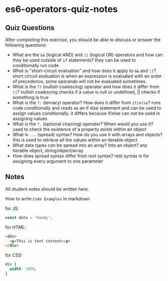 # es6-operators-quiz-notes

## Quiz Questions

After completing this exercise, you should be able to discuss or answer the following questions:

- What are the `&&` (logical AND) and `||` (logical OR) operators and how can they be used outside of `if` statements?
  they can be used to conditionally run code
- What is "short-circuit evaluation" and how does it apply to `&&` and `||`?
  short circuit evaluation is when an expression is evaluated with an order of precedence, some operands will not be evaluated sometimes.
- What is the `??` (nullish coalescing) operator and how does it differ from `||`?
  nullish coalescing checks if a value is null or undefined, || checks if something is true
- What is the `?:` (ternary) operator? How does it differ from `if/else`?
  runs code conditionally and reads as an if else statement and can be used to assign values conditionally. it differs because if/else can not be used in assigning values
- What is the `?.` (optional chaining) operator? When would you use it?
  used to check the existence of a property exists within an object
- What is `...` (spread) syntax? How do you use it with arrays and objects?
  this is used to retrieve all the values within an iterable object
- What data types can be spread into an array? Into an object?
  any iterable object, string/object/array
- How does spread syntax differ from rest syntax?
  rest syntax is for assigning every argument to one parameter

## Notes

All student notes should be written here.

How to write `Code Examples` in markdown

for JS:

```js
const data = 'Howdy';
```

for HTML:

```html
<div>
  <p>This is text content</p>
</div>
```

for CSS:

```css
div {
  width: 100%;
}
```
